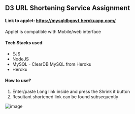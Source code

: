 ## D3 URL Shortening Service Assignment

#### Link to applet: https://mysqldbgovt.herokuapp.com/
Applet is compatible with Mobile/web interface

#### Tech Stacks used
- EJS
- NodeJS
- MySQL - ClearDB MySQL from Heroku
- Heroku

#### How to use?
1. Enter/paste Long link inside and press the Shrink it button
2. Resultant shortened link can be found subsequently


![image](https://user-images.githubusercontent.com/54022757/189534711-ae8b4474-4461-4979-b6a3-a8c634500306.png)




